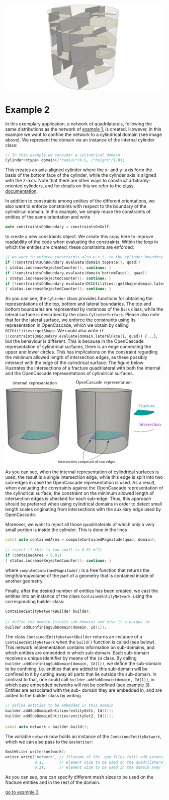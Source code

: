 <!--- Example picture --->
<p align="center">
    <img src="../../doc/img/example2_network.png" alt="frackit example 2" width="800"/>
</p>

Example 2
=========

In this exemplary application, a network of quadrilaterals, following the same
distributions as the network of [example 1][0], is created. However, in this
example we want to confine the network to a cylindrical domain (see image above).
We represent the domain via an instance of the internal cylinder class:

```cpp
// In this example we consider a cylindrical domain
Cylinder<ctype> domain(/*radius*/0.5, /*height*/1.0);
```

This creates an axis-aligned cylinder where the x- and y- axis form the basis of
the bottom face of the cylinder, while the cylinder axis is aligned with the
z-axis. Note that there are other ways to construct arbitrarily-oriented cylinders,
and for details on this we refer to the [class documentation][2].

In addition to constraints among entities of the different orientations, we also
want to enforce constraints with respect to the boundary of the cylindrical domain.
In this example, we simply reuse the constraints of entities of the same orientation
and write

```cpp
auto constraintsOnBoundary = constraintsOnSelf;
```

to create a new constraints object. We create this copy here to improve readability
of the code when evaluating the constraints.
Within the loop in which the entities are created,
these constraints are enforced:

```cpp
// we want to enforce constraints also w.r.t. to the cylinder boundary
if (!constraintsOnBoundary.evaluate(domain.topFace(), quad))
{ status.increaseRejectedCounter(); continue; }
if (!constraintsOnBoundary.evaluate(domain.bottomFace(), quad))
{ status.increaseRejectedCounter(); continue; }
if (!constraintsOnBoundary.evaluate(OCCUtilities::getShape(domain.lateralFace()), quad))
{ status.increaseRejectedCounter(); continue; }
```

As you can see, the `Cylinder` class provides functions for obtaining the representations
of the top, bottom and lateral boundaries. The top and bottom boundaries are represented
by instances of the `Disk` class, while the lateral surface is described by the class
`CylinderSurface`. Please also note that for the lateral surface, we enforce the constraints
using its representation in OpenCascade, which we obtain by calling `OCCUtilities::getShape`.
We could also write `if (!constraintsOnBoundary.evaluate(domain.lateralFace(), quad)) {...}`,
but the behaviour is different. This is because in the OpenCascade representation of cylindrical
surfaces, there is an edge connecting the upper and lower circles. This has implications on the
constraint regarding the minimum allowed length of intersection edges, as these possibly
intersect with the edge of the cylindrical surface. The figure below illustrates the intersections
of a fracture quadrilateral with both the internal and the OpenCascade representations of cylindrical
surfaces.

<!--- Intersection with cylinder, nternal vs OCC representation --->
<p align="center">
    <img src="../../doc/img/example2_isection.png" alt="frackit example 2 - cylindrical surface intersection" width="800"/>
</p>

As you can see, when the internal representation of cylindrical surfaces is used, the result
is a single intersection edge, while this edge is split into two sub-edges in case the
OpenCascade representation is used. As a result, when evaluating the constraints against
the OpenCascade representation of the cylindrical surface, the constraint on the minimum
allowed length of intersection edges is checked for each sub-edge. Thus, this approach should
be preferred when using cylindrical domains in order to detect small length scales originating
from intersections with the auxiliary edge used by OpenCascade.

Moreover, we want to reject all those quadrilaterals of which only
a very small portion is inside the cylinder. This is done in the lines

```cpp
const auto containedArea = computeContainedMagnitude(quad, domain);

// reject if this is too small (< 0.01 m^2)
if (containedArea < 0.01)
{ status.increaseRejectedCounter(); continue; }
```

where `computeContainedMagnitude()` is a free function that returns the length/area/volume
of the part of a geometry that is contained inside of another geometry.

Finally, after the desired number of entities has been created, we cast the entities
into an instance of the class `ContainedEntityNetwork`, using the corresponding builder class:

```cpp
ContainedEntityNetworkBuilder builder;

// define the domain (single sub-domain) and give it a unique id
builder.addConfiningSubDomain(domain, Id(1));
```

The class `ContainedEntityNetworkBuilder` returns an instance of a `ContainedEntityNetwork`
when the `build()` function is called (see below). This network implementation contains information
on sub-domains, and which entities are embedded in which sub-domain. Each sub-domain
receives a unique identifier by means of the `Id` class. By calling
`builder.addConfiningSubDomain(domain, Id(1))`, we define the sub-domain to be
confining, i.e. entities that are added to this sub-domain will be confined to it
by cutting away all parts that lie outside the sub-domain. In contrast to that,
one could call `builder.addSubDomain(domain, Id(1))`, in which case embedded networks
will not be confined (see [example 3][2]). Entities are associated with the sub-
domain they are embedded in, and are added to the builder class by writing

```cpp
// define entities to be embedded in this domain
builder.addSubDomainEntities(entitySet1, Id(1));
builder.addSubDomainEntities(entitySet2, Id(1));

const auto network = builder.build();
```

The variable `network` now holds an instance of the `ContainedEntityNetwork`,
which we can also pass to the `GmshWriter`:

```cpp
GmshWriter writer(network);
writer.write("network", // filename of the .geo files (will add extension .geo automatically)
             0.1,       // element size to be used on the quadrilaterals
             0.2);      // element size to be used in the domain away from the quadrilaterals
```

As you can see, one can specify different mesh sizes to be used on the fracture
entities and in the rest of the domain.

[go to example 3][2]

[0]: https://git.iws.uni-stuttgart.de/DennisGlaeser/frackit/tree/master/appl/example1
[1]: https://git.iws.uni-stuttgart.de/DennisGlaeser/frackit/tree/master/geometry/cylinder.hh
[2]: https://git.iws.uni-stuttgart.de/DennisGlaeser/frackit/tree/master/appl/example3
